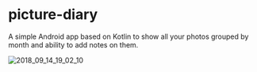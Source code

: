 # picture-diary
A simple Android app based on Kotlin to show all your photos grouped by month and ability to add notes on them.

![2018_09_14_19_02_10](https://user-images.githubusercontent.com/9945306/45564677-7afc0a80-b851-11e8-9f02-4dc1349f1a38.gif)

